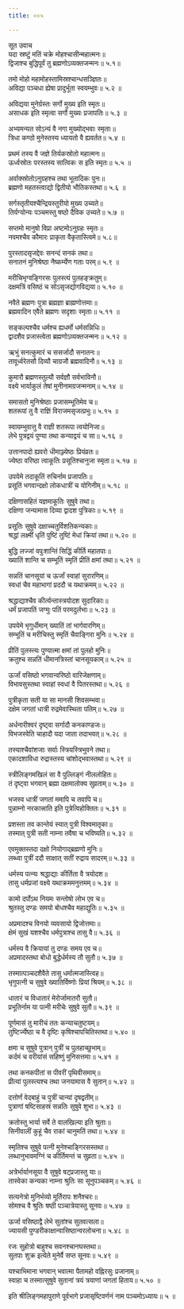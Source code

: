 ```yaml
---
title: ००५

---
```

सूत उवाच  
यदा स्रष्टुं मतिं चक्रे मोहश्चासीन्महात्मनः॥  
द्विजाश्च बुद्धिपूर्वं तु ब्रह्मणोऽव्यक्तजन्मनः॥ ५.१॥  
  
तमो मोहो महामोहस्तामिस्रश्चान्धसञ्ज्ञितः॥  
अविद्या पञ्चधा ह्येषा प्रादुर्भूता स्वयम्भुवः॥ ५.२ ॥  
  
अविद्यया मुनेर्ग्रस्तः सर्गो मुख्य इति स्मृतः॥  
असाधक इति स्मृत्वा सर्गो मुख्यः प्रजापतिः॥ ५.३ ॥  
  
अभ्यमन्यत सोऽन्यं वै नगा मुख्योद्भवाः स्मृताः॥  
त्रिधा कण्ठो मुनेस्तस्य ध्यायतो वै ह्यवर्तत॥ ५.४ ॥  
  
प्रथमं तस्य वै जज्ञे तिर्यकस्रोतो महात्मनः॥  
ऊर्ध्वस्रोतः परस्तस्य सात्विकः स इति स्मृतः॥ ५.५ ॥  
  
अर्वाक्स्रोतोऽनुग्रहश्च तथा भूतादिकः पुनः॥  
ब्रह्मणो महतस्त्वाद्यो द्वितीयो भौतिकस्तथा॥ ५.६ ॥  
  
सर्गस्तृतीयश्चैन्द्रियस्तुरीयो मुख्य उच्यते॥  
तिर्यग्योन्यः पञ्चमस्तु षष्ठो दैविक उच्यते॥ ५.७ ॥  
  
सप्तमो मानुषो विप्रा अष्टमोऽनुग्रहः स्मृतः॥  
नवमश्चैव कौमारः प्राकृता वैकृतास्त्विमे॥ ५.८॥  
  
पुरस्तादसृजद्देवः सनन्दं सनकं तथा॥  
सनातनं मुनिश्रेष्ठा नैष्कर्म्येण गताः परम्॥ ५.९ ॥  
  
मरीचिभृग्वङ्गिरसः पुलस्त्यं पुलहङ्क्रतुम्॥  
दक्षमत्रिं वसिष्ठं च सोऽसृजद्योगविद्यया॥ ५.१० ॥  
  
नवैते ब्रह्मणः पुत्रा ब्रह्मज्ञा ब्राह्मणोत्तमाः॥  
ब्रह्मवादिन एवैते ब्रह्मणः सदृशाः स्मृताः॥ ५.११ ॥  
  
सङ्कल्पश्चैव धर्मश्च ह्यधर्मो धर्मसन्निधिः॥  
द्वादशैव प्रजास्त्वेता ब्रह्मणोऽव्यक्तजन्मनः॥ ५.१२ ॥  
  
ऋभुं सनत्कुमारं च ससर्जादौ सनातनः॥  
तावूर्ध्वरेतसौ दिव्यौ चाग्रजौ ब्रह्मवादिनौ॥ ५.१३ ॥  
  
कुमारौ ब्रह्मणस्तुल्यौ सर्वज्ञौ सर्वभाविनौ॥  
वक्ष्ये भार्याकुलं तेषां मुनीनामग्रजन्मनाम्॥ ५.१४ ॥  
  
समासतो मुनिश्रेष्ठाः प्रजासम्भूतिमेव च॥  
शतरूपां तु वै राज्ञिं विराजमसृजत्प्रभुः॥ ५.१५ ॥  
  
स्वायम्भुवात्तु वै राज्ञी शतरूपा त्वयोनिजा॥  
लेभे पुत्रद्वयं पुण्या तथा कन्याद्वयं च सा॥ ५.१६ ॥  
  
उत्तानपादो ह्यवरो धीमाञ्ज्येष्ठः प्रियंव्रतः॥  
ज्येष्ठा वरिष्ठा त्वाकूतिः प्रसूतिश्चानुजा स्मृता॥ ५.१७ ॥  
  
उपयेमे तदाकूतिं रुचिर्नाम प्रजापतिः॥  
प्रसूतिं भगवान्दक्षो लोकधात्रीं च योगिनीम्॥ ५.१८ ॥  
  
दक्षिणासहितं यज्ञमाकूतिः सुषुवे तथा॥  
दक्षिणा जन्यामास दिव्या द्वादश पुत्रिकाः॥ ५.१९ ॥  
  
प्रसूतिः सुषुवे दक्षाच्चतुर्विशतिकन्यकाः॥  
श्रद्धां लक्ष्मीं धृतिं पुष्टिं तुष्टिं मेधां क्रियां तथा॥ ५.२० ॥  
  
बुद्धि लज्जां वपुःशान्तिं सिद्धिं कीर्ति महातपाः॥  
ख्यातिं शान्ति च सम्भूतिं स्मृतिं प्रीतिं क्षमां तथा॥ ५.२१ ॥  
  
सन्नतिं चानसूयां च ऊर्जां स्वाहां सुरारणिम्॥  
स्वधां चैव महाभागां प्रददौ च यथाक्रमम्॥ ५.२२ ॥  
  
श्रद्धाद्याश्चैव कीर्त्यन्तास्त्रयोदश सुदारिकाः॥  
धर्मं प्रजापतिं जग्मुः पतिं परमदुर्लभाः॥ ५.२३ ॥  
  
उपयेमे भृगुर्धीमान् ख्यातिं तां भार्गवारणिम्॥  
सम्भूतिं च मरीचिस्तु स्मृतिं चैवाङ्गिरा मुनिः॥ ५.२४ ॥  
  
प्रीतिं पुलस्त्यः पुण्यात्मा क्षमां तां पुलहो मुनिः॥  
क्रतुश्च सन्नतिं धीमानत्रिस्तां चानसूयकाम्॥ ५.२५ ॥  
  
ऊर्जां वसिष्ठो भगवान्वरिष्ठो वारिजेक्षणाम्॥  
विभावसुस्तथा स्वाहां स्वधां वै पितरस्तथा॥ ५.२६ ॥  
  
पुत्रीकृता सती या सा मानसी शिवसम्भवा॥  
दक्षेम जगतां धात्री रुद्रमेवास्थिता पतिम्॥ ५.२७ ॥  
  
अर्धनारीश्वरं दृष्ट्वा सर्गादौ कनकाण्डजः॥  
विभजस्वेति चाहादौ यदा जाता तदाभवत्॥ ५.२८ ॥  
  
तस्याश्चैवांशजाः सर्वाः स्त्रियस्त्रिभुवने तथा॥  
एकादशाविधा रुद्रास्तस्य चांशोद्भवास्तथा॥ ५.२९ ॥  
  
स्त्रीलिङ्गमखिलं सा वै पुल्लिङ्गं नीललोहितः॥  
तं दृष्ट्वा भगवान् ब्रह्मा दक्षमालोक्य सुव्रताम्॥ ५.३० ॥  
  
भजस्व धात्रीं जगतां ममापि च तवापि च॥  
पुन्नाम्नो नरकात्त्राति इति पुत्रेत्विहोक्तितः॥ ५.३१ ॥  
  
प्रशस्ता तव कान्तेयं स्यात् पुत्री विश्वमातृका॥  
तस्मात् पुत्री सती नाम्ना तवैषा च भविष्यति॥ ५.३२ ॥  
  
एवमुक्तस्तदा दक्षो नियोगाद्ब्रह्मणो मुनिः॥  
लब्ध्वा पुत्रीं ददौ साक्षात् सतीं रुद्राय सादरम्॥ ५.३३ ॥  
  
धर्मस्य पत्न्यः श्रद्धाद्याः कीर्तिता वै त्रयोदश॥  
तासु धर्मप्रजां वक्ष्ये यथाक्रममनुत्तमम्॥ ५.३४ ॥  
  
कामो दर्पोऽथ नियमः सन्तोषो लोभ एव च॥  
श्रुतस्तु दण्डः समयो बोधश्चैव महाद्युतिः॥ ५.३५ ॥  
  
अप्रमादश्च विनयो व्यवसायो द्विजोत्तमाः॥  
क्षेमं सुखं यशश्चैव धर्मपुत्राश्च तासु वै॥ ५.३६ ॥  
  
धर्मस्य वै क्रियायां तु दण्डः समय एव च॥  
अप्रमादस्तथा बोधो बुद्धेर्धर्मस्य तौ सुतौ॥ ५.३७ ॥  
  
तस्मात्पञ्चदशैवैते तासु धर्मात्मजास्त्विह॥  
भृगुपत्नी च सुषुवे ख्यातिर्विष्णोः प्रियां श्रियम्॥ ५.३८ ॥  
  
धातारं च विधातारं मेरोर्जामातरौ सुतौ॥  
प्रभूतिर्नाम या पत्नी मरीचेः सुषुवे सुतौ॥ ५.३९ ॥  
  
पूर्णमासं तु मारीचं ततः कन्याचतुष्टयम्॥  
तुष्टिर्ज्येष्ठा च वै दृष्टिः कृषिश्चापचितिस्तथा॥ ५.४० ॥  
  
क्षमा च सुषुवे पुत्रान् पुत्रीं च पुलहाच्छुभाम्॥  
कर्दमं च वरीयांसं सहिष्णुं मुनिसत्तमाः॥ ५.४१ ॥  
  
तथा कनकपीतां स पीवरीं पृथिवीसमाम्॥  
प्रीत्यां पुलस्त्यश्च तथा जनयामास वै सुतान्॥ ५.४२ ॥  
  
दत्तोर्णं वेदबाहुं च पुत्रीं चान्यां दृषद्वतीम्॥  
पुत्राणां षष्टिसाहस्रं सन्नतिः सुषुवे शुभा॥ ५.४३ ॥  
  
क्रतोस्तु भार्या सर्वे ते वालखिल्या इति श्रुताः॥  
सिनीवालीं कुहूं चैव राकां चानुमतिं तथा॥ ५.४४ ॥  
  
स्मृतिश्च सुषुवे पत्नी मुनेश्चाङ्गिरसस्तथा॥  
लब्धानुभावमग्निं च कीर्तिमन्तं च सुव्रता॥ ५.४५ ॥  
  
अत्रेर्भार्यानसूया वै सुषुवे षट्प्रजास्तु याः॥  
तास्वेका कन्यका नाम्ना श्रुतिः सा सूनुपञ्चकम्॥ ५.४६ ॥  
  
सत्यनेत्रो मुनिर्भव्यो मूर्तिरापः शनैश्चरः॥  
सोमश्च वै श्रुतिः षष्ठी पञ्चात्रेयास्तु सूनवः॥ ५.४७ ॥  
  
ऊर्जा वसिष्ठाद्वै लेभे सुतांश्च सुतवत्सला॥  
ज्यायसी पुण्डरीकाक्षान्वासिष्ठान्वरलोचना॥ ५.४८ ॥  
  
रजः सुहोत्रो बाहुश्च सवनश्चानघस्तथा॥  
सुतपाः शुक्र इत्येते मुनेर्वै सप्त सूनवः॥ ५.४९ ॥  
  
यश्चाभिमाना भगवान् भवात्मा पैतामहो वह्निरसुः प्रजानाम्॥  
स्वाहा च तस्मात्सुषुवे सुतानां त्रयं त्रयाणां जगतां हिताय॥ ५.५० ॥  
  
इति श्रीलिङ्गमहापुराणे पूर्वभागे प्रजासृष्टिवर्णनं नाम पञ्चमोऽध्यायः॥ ५ ॥